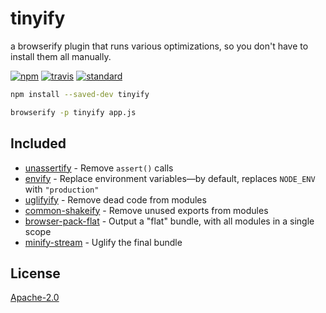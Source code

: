 # tinyify

a browserify plugin that runs various optimizations, so you don't have to install them all manually.

[![npm][npm-image]][npm-url]
[![travis][travis-image]][travis-url]
[![standard][standard-image]][standard-url]

[npm-image]: https://img.shields.io/npm/v/tinyify.svg?style=flat-square
[npm-url]: https://www.npmjs.com/package/tinyify
[travis-image]: https://img.shields.io/travis/goto-bus-stop/tinyify.svg?style=flat-square
[travis-url]: https://travis-ci.org/goto-bus-stop/tinyify
[standard-image]: https://img.shields.io/badge/code%20style-standard-brightgreen.svg?style=flat-square
[standard-url]: http://npm.im/standard

```bash
npm install --saved-dev tinyify

browserify -p tinyify app.js
```

## Included

 - [unassertify][] - Remove `assert()` calls
 - [envify][] - Replace environment variables—by default, replaces `NODE_ENV` with `"production"`
 - [uglifyify][] - Remove dead code from modules
 - [common-shakeify][] - Remove unused exports from modules
 - [browser-pack-flat][] - Output a "flat" bundle, with all modules in a single scope
 - [minify-stream][] - Uglify the final bundle

## License

[Apache-2.0](./LICENSE.md)

[unassertify]: https://github.com/unassert-js/unassertify
[envify]: https://github.com/hughsk/envify
[uglifyify]: https://github.com/hughsk/uglifyify
[common-shakeify]: https://github.com/goto-bus-stop/common-shakeify
[browser-pack-flat]: https://github.com/goto-bus-stop/browser-pack-flat
[minify-stream]: https://github.com/goto-bus-stop/minify-stream
